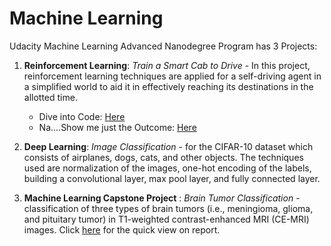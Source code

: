 # Machine Learning

Udacity Machine Learning Advanced Nanodegree Program has 3 Projects:

1. **Reinforcement Learning**: *Train a Smart Cab to Drive* - In this project, reinforcement learning techniques are applied for a self-driving agent in a simplified world to aid it in effectively reaching its destinations in the allotted time.
    * Dive into Code: [Here](https://github.com/PadmarajBhat/Machine-Learning/tree/master/Train%20a%20Smartcab%20to%20Drive)
    * Na....Show me just the Outcome: [Here](http://htmlpreview.github.com/?https://github.com/PadmarajBhat/Machine-Learning/blob/master/Train%20a%20Smartcab%20to%20Drive/smartcab.html)

2. **Deep Learning**: *Image Classification* - for the CIFAR-10 dataset which consists of airplanes, dogs, cats, and other objects. The techniques used are normalization of the images, one-hot encoding of the labels, building a convolutional layer, max pool layer, and fully connected layer. 

3. **Machine Learning Capstone Project** : *Brain Tumor Classification* - classification of three types of brain tumors (i.e., meningioma, glioma, and pituitary tumor) in T1-weighted contrast-enhanced MRI (CE-MRI) images. Click [here](https://github.com/PadmarajBhat/Machine-Learning/blob/master/BrainTumorClassification/Capstone_Report_BrainTumorClassification.pdf) for the quick view on report.
